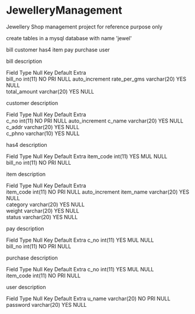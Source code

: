 # JewelleryManagement
Jewellery Shop management project for reference purpose only

create tables in a mysql database with name 'jewel'

bill
customer
has4
item
pay
purchase
user

bill description

 Field         Type         Null  Key  Default  Extra         
 bill_no       int(11)      NO    PRI  NULL     auto_increment 
 rate_per_gms  varchar(20)  YES        NULL                    
 total_amount  varchar(20)  YES        NULL    

customer description

 Field   Type         Null  Key  Default  Extra          
 c_no    int(11)      NO    PRI  NULL     auto_increment 
 c_name  varchar(20)  YES        NULL                    
 c_addr  varchar(20)  YES        NULL                    
 c_phno  varchar(10)  YES        NULL                    

has4 description

 Field      Type     Null  Key  Default  Extra 
 item_code  int(11)  YES   MUL  NULL           
 bill_no    int(11)  NO    PRI  NULL           

item description

 Field      Type         Null  Key  Default  Extra          
 item_code  int(11)      NO    PRI  NULL     auto_increment 
 item_name  varchar(20)  YES        NULL                    
 category   varchar(20)  YES        NULL                    
 weight     varchar(20)  YES        NULL                    
 status     varchar(20)  YES        NULL                    

pay description

 Field    Type     Null  Key  Default  Extra 
 c_no     int(11)  YES   MUL  NULL           
 bill_no  int(11)  NO    PRI  NULL           

purchase description

 Field      Type     Null  Key  Default  Extra 
 c_no       int(11)  YES   MUL  NULL           
 item_code  int(11)  NO    PRI  NULL           

user description

 Field     Type         Null  Key  Default  Extra 
 u_name    varchar(20)  NO    PRI  NULL           
 password  varchar(20)  YES        NULL           

